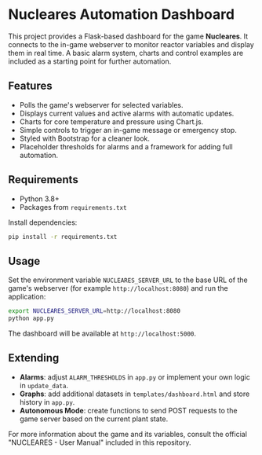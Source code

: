 # Nucleares Automation Dashboard

This project provides a Flask-based dashboard for the game **Nucleares**. It connects to the in-game webserver to monitor reactor variables and display them in real time. A basic alarm system, charts and control examples are included as a starting point for further automation.

## Features

- Polls the game's webserver for selected variables.
- Displays current values and active alarms with automatic updates.
- Charts for core temperature and pressure using Chart.js.
- Simple controls to trigger an in-game message or emergency stop.
- Styled with Bootstrap for a cleaner look.
- Placeholder thresholds for alarms and a framework for adding full automation.

## Requirements

- Python 3.8+
- Packages from `requirements.txt`

Install dependencies:

```bash
pip install -r requirements.txt
```

## Usage

Set the environment variable `NUCLEARES_SERVER_URL` to the base URL of the game's webserver (for example `http://localhost:8080`) and run the application:

```bash
export NUCLEARES_SERVER_URL=http://localhost:8080
python app.py
```

The dashboard will be available at `http://localhost:5000`.

## Extending

- **Alarms**: adjust `ALARM_THRESHOLDS` in `app.py` or implement your own logic in `update_data`.
- **Graphs**: add additional datasets in `templates/dashboard.html` and store history in `app.py`.
- **Autonomous Mode**: create functions to send POST requests to the game server based on the current plant state.

For more information about the game and its variables, consult the official "NUCLEARES - User Manual" included in this repository.

